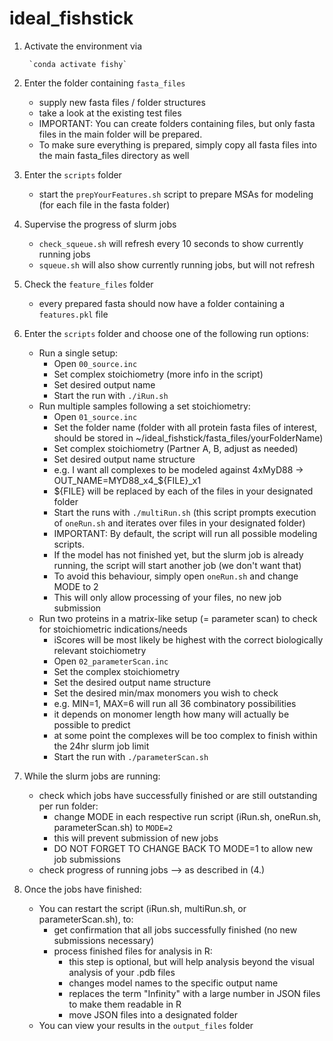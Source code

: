 # ideal_fishstick

1. Activate the environment via 

        `conda activate fishy`

2. Enter the folder containing `fasta_files`
    - supply new fasta files / folder structures
    - take a look at the existing test files
    - IMPORTANT: You can create folders containing files, but only fasta files in the main folder will be prepared.
    - To make sure everything is prepared, simply copy all fasta files into the main fasta_files directory as well

3. Enter the `scripts` folder
    - start the `prepYourFeatures.sh` script to prepare MSAs for modeling (for each file in the fasta folder)

4. Supervise the progress of slurm jobs
    - `check_squeue.sh` will refresh every 10 seconds to show currently running jobs
    - `squeue.sh` will also show currently running jobs, but will not refresh

5. Check the `feature_files` folder
    - every prepared fasta should now have a folder containing a `features.pkl` file

6. Enter the `scripts` folder and choose one of the following run options:
    - Run a single setup:
        - Open `00_source.inc`
        - Set complex stoichiometry (more info in the script)
        - Set desired output name
        - Start the run with `./iRun.sh`
    - Run multiple samples following a set stoichiometry:
        - Open `01_source.inc`
        - Set the folder name (folder with all protein fasta files of interest, should be stored in ~/ideal_fishstick/fasta_files/yourFolderName)
        - Set complex stoichiometry (Partner A, B, adjust as needed)
        - Set desired output name structure
        - e.g. I want all complexes to be modeled against 4xMyD88 -> OUT_NAME=MYD88_x4_${FILE}_x1
        - ${FILE} will be replaced by each of the files in your designated folder
        - Start the runs with `./multiRun.sh` (this script prompts execution of `oneRun.sh` and iterates over files in your designated folder)
        - IMPORTANT: By default, the script will run all possible modeling scripts.
        - If the model has not finished yet, but the slurm job is already running, the script will start another job (we don't want that)
        - To avoid this behaviour, simply open `oneRun.sh` and change MODE to 2
        - This will only allow processing of your files, no new job submission
    - Run two proteins in a matrix-like setup (= parameter scan) to check for stoichiometric indications/needs
        - iScores will be most likely be highest with the correct biologically relevant stoichiometry
        - Open `02_parameterScan.inc`
        - Set the complex stoichiometry
        - Set the desired output name structure
        - Set the desired min/max monomers you wish to check
        - e.g. MIN=1, MAX=6 will run all 36 combinatory possibilities
        - it depends on monomer length how many will actually be possible to predict
        - at some point the complexes will be too complex to finish within the 24hr slurm job limit
        - Start the run with `./parameterScan.sh`

7. While the slurm jobs are running:
    - check which jobs have successfully finished or are still outstanding per run folder:
        - change MODE in each respective run script (iRun.sh, oneRun.sh, parameterScan.sh) to `MODE=2`
        - this will prevent submission of new jobs
        - DO NOT FORGET TO CHANGE BACK TO MODE=1 to allow new job submissions
    - check progress of running jobs --> as described in (4.)

8. Once the jobs have finished:
    - You can restart the script (iRun.sh, multiRun.sh, or parameterScan.sh), to:
        - get confirmation that all jobs successfully finished (no new submissions necessary)
        - process finished files for analysis in R:
            - this step is optional, but will help analysis beyond the visual analysis of your .pdb files
            - changes model names to the specific output name
            - replaces the term "Infinity" with a large number in JSON files to make them readable in R
            - move JSON files into a designated folder
    - You can view your results in the `output_files` folder
